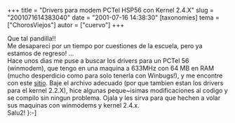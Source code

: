 +++
title = "Drivers para modem PCTel HSP56 con Kernel 2.4.X"
slug = "2001071614383040"
date = "2001-07-16 14:38:30"
[taxonomies]
tema = ["ChorosViejos"]
autor = ["cuervo"]
+++

Que tal pandilla!!  
Me desapareci por un tiempo por cuestiones de la escuela, pero ya
estamos de regreso! ...  
Hace unos dias me puse a buscar los drivers para un PCTel 56 (winmodem),
que tengo en una maquina a 633MHz con 64 MB en RAM (mucho desperdicio
como para solo tenerla con Winbugs!), y me encontre con este
[sitio](http://www.medres.ch/~jstifter/linux/pctel.html). Baje el
archivo adecuado (por que tambien estan los drivers para el kernel
2.2.X), hice algunas peque\~isimas modificaciones al codigo y se compilo
sin ningun problema. Ojala y les sirva para que hechen a volar sus
maquinas con winmodems y kernel 2.4.x.  
Salu2! }:-\]

